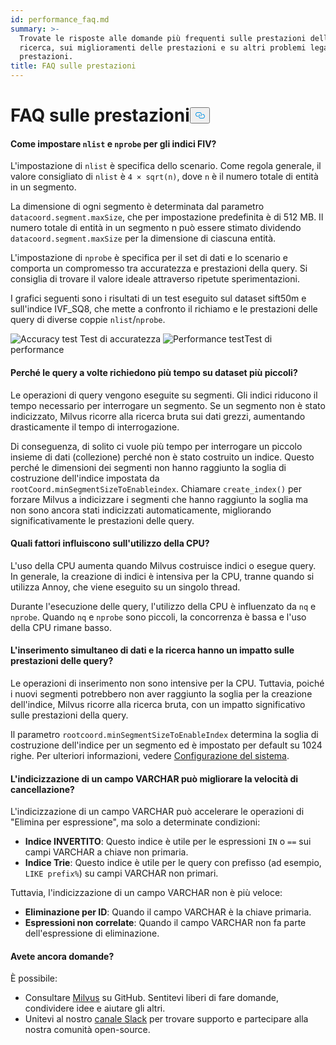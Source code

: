 ```yaml
---
id: performance_faq.md
summary: >-
  Trovate le risposte alle domande più frequenti sulle prestazioni della
  ricerca, sui miglioramenti delle prestazioni e su altri problemi legati alle
  prestazioni.
title: FAQ sulle prestazioni
---
```


<h1 id="Performance-FAQ" class="common-anchor-header">FAQ sulle prestazioni<button data-href="#Performance-FAQ" class="anchor-icon" translate="no">
      <svg translate="no"
        aria-hidden="true"
        focusable="false"
        height="20"
        version="1.1"
        viewBox="0 0 16 16"
        width="16"
      >
        <path
          fill="#0092E4"
          fill-rule="evenodd"
          d="M4 9h1v1H4c-1.5 0-3-1.69-3-3.5S2.55 3 4 3h4c1.45 0 3 1.69 3 3.5 0 1.41-.91 2.72-2 3.25V8.59c.58-.45 1-1.27 1-2.09C10 5.22 8.98 4 8 4H4c-.98 0-2 1.22-2 2.5S3 9 4 9zm9-3h-1v1h1c1 0 2 1.22 2 2.5S13.98 12 13 12H9c-.98 0-2-1.22-2-2.5 0-.83.42-1.64 1-2.09V6.25c-1.09.53-2 1.84-2 3.25C6 11.31 7.55 13 9 13h4c1.45 0 3-1.69 3-3.5S14.5 6 13 6z"
        ></path>
      </svg>
    </button></h1><h4 id="How-to-set-nlist-and-nprobe-for-IVF-indexes" class="common-anchor-header">Come impostare <code translate="no">nlist</code> e <code translate="no">nprobe</code> per gli indici FIV?</h4><p>L'impostazione di <code translate="no">nlist</code> è specifica dello scenario. Come regola generale, il valore consigliato di <code translate="no">nlist</code> è <code translate="no">4 × sqrt(n)</code>, dove <code translate="no">n</code> è il numero totale di entità in un segmento.</p>
<p>La dimensione di ogni segmento è determinata dal parametro <code translate="no">datacoord.segment.maxSize</code>, che per impostazione predefinita è di 512 MB. Il numero totale di entità in un segmento n può essere stimato dividendo <code translate="no">datacoord.segment.maxSize</code> per la dimensione di ciascuna entità.</p>
<p>L'impostazione di <code translate="no">nprobe</code> è specifica per il set di dati e lo scenario e comporta un compromesso tra accuratezza e prestazioni della query. Si consiglia di trovare il valore ideale attraverso ripetute sperimentazioni.</p>
<p>I grafici seguenti sono i risultati di un test eseguito sul dataset sift50m e sull'indice IVF_SQ8, che mette a confronto il richiamo e le prestazioni delle query di diverse coppie <code translate="no">nlist</code>/<code translate="no">nprobe</code>.</p>
<p>
  
   <span class="img-wrapper"> <img translate="no" src="/docs/v2.5.x/assets/accuracy_nlist_nprobe.png" alt="Accuracy test" class="doc-image" id="accuracy-test" />
   </span> <span class="img-wrapper"> <span>Test di accuratezza</span> </span> <span class="img-wrapper"> <img translate="no" src="/docs/v2.5.x/assets/performance_nlist_nprobe.png" alt="Performance test" class="doc-image" id="performance-test" /><span>Test di performance</span> </span></p>
<h4 id="Why-do-queries-sometimes-take-longer-on-smaller-datasets" class="common-anchor-header">Perché le query a volte richiedono più tempo su dataset più piccoli?</h4><p>Le operazioni di query vengono eseguite su segmenti. Gli indici riducono il tempo necessario per interrogare un segmento. Se un segmento non è stato indicizzato, Milvus ricorre alla ricerca bruta sui dati grezzi, aumentando drasticamente il tempo di interrogazione.</p>
<p>Di conseguenza, di solito ci vuole più tempo per interrogare un piccolo insieme di dati (collezione) perché non è stato costruito un indice. Questo perché le dimensioni dei segmenti non hanno raggiunto la soglia di costruzione dell'indice impostata da <code translate="no">rootCoord.minSegmentSizeToEnableindex</code>. Chiamare <code translate="no">create_index()</code> per forzare Milvus a indicizzare i segmenti che hanno raggiunto la soglia ma non sono ancora stati indicizzati automaticamente, migliorando significativamente le prestazioni delle query.</p>
<h4 id="What-factors-impact-CPU-usage" class="common-anchor-header">Quali fattori influiscono sull'utilizzo della CPU?</h4><p>L'uso della CPU aumenta quando Milvus costruisce indici o esegue query. In generale, la creazione di indici è intensiva per la CPU, tranne quando si utilizza Annoy, che viene eseguito su un singolo thread.</p>
<p>Durante l'esecuzione delle query, l'utilizzo della CPU è influenzato da <code translate="no">nq</code> e <code translate="no">nprobe</code>. Quando <code translate="no">nq</code> e <code translate="no">nprobe</code> sono piccoli, la concorrenza è bassa e l'uso della CPU rimane basso.</p>
<h4 id="Does-simultaneously-inserting-data-and-searching-impact-query-performance" class="common-anchor-header">L'inserimento simultaneo di dati e la ricerca hanno un impatto sulle prestazioni delle query?</h4><p>Le operazioni di inserimento non sono intensive per la CPU. Tuttavia, poiché i nuovi segmenti potrebbero non aver raggiunto la soglia per la creazione dell'indice, Milvus ricorre alla ricerca bruta, con un impatto significativo sulle prestazioni della query.</p>
<p>Il parametro <code translate="no">rootcoord.minSegmentSizeToEnableIndex</code> determina la soglia di costruzione dell'indice per un segmento ed è impostato per default su 1024 righe. Per ulteriori informazioni, vedere <a href="/docs/it/v2.5.x/system_configuration.md">Configurazione del sistema</a>.</p>
<h4 id="Can-indexing-a-VARCHAR-field-improve-deletion-speed" class="common-anchor-header">L'indicizzazione di un campo VARCHAR può migliorare la velocità di cancellazione?</h4><p>L'indicizzazione di un campo VARCHAR può accelerare le operazioni di "Elimina per espressione", ma solo a determinate condizioni:</p>
<ul>
<li><strong>Indice INVERTITO</strong>: Questo indice è utile per le espressioni <code translate="no">IN</code> o <code translate="no">==</code> sui campi VARCHAR a chiave non primaria.</li>
<li><strong>Indice Trie</strong>: Questo indice è utile per le query con prefisso (ad esempio, <code translate="no">LIKE prefix%</code>) su campi VARCHAR non primari.</li>
</ul>
<p>Tuttavia, l'indicizzazione di un campo VARCHAR non è più veloce:</p>
<ul>
<li><strong>Eliminazione per ID</strong>: Quando il campo VARCHAR è la chiave primaria.</li>
<li><strong>Espressioni non correlate</strong>: Quando il campo VARCHAR non fa parte dell'espressione di eliminazione.</li>
</ul>
<h4 id="Still-have-questions" class="common-anchor-header">Avete ancora domande?</h4><p>È possibile:</p>
<ul>
<li>Consultare <a href="https://github.com/milvus-io/milvus/issues">Milvus</a> su GitHub. Sentitevi liberi di fare domande, condividere idee e aiutare gli altri.</li>
<li>Unitevi al nostro <a href="https://join.slack.com/t/milvusio/shared_invite/enQtNzY1OTQ0NDI3NjMzLWNmYmM1NmNjOTQ5MGI5NDhhYmRhMGU5M2NhNzhhMDMzY2MzNDdlYjM5ODQ5MmE3ODFlYzU3YjJkNmVlNDQ2ZTk">canale Slack</a> per trovare supporto e partecipare alla nostra comunità open-source.</li>
</ul>

